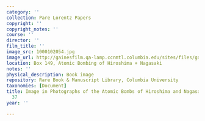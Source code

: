 ```yaml
---
category: ''
collection: Pare Lorentz Papers
copyright: ''
copyright_notes: ''
course: ''
director: ''
film_title: ''
image_src: 1000102054.jpg
image_url: http://gainesfilm.qa-lamp.ccnmtl.columbia.edu/sites/files/gainesfilm/images/1000102054.jpg
location: Box 149, Atomic Bombing of Hiroshima + Nagasaki
notes: ''
physical_description: Book image
repository: Rare Book & Manuscript Library, Columbia University
taxonomies: [Document]
title: Image in Photographs of the Atomic Bombs of Hiroshima and Nagasaki - Figure
  37
year: ''

---
```

